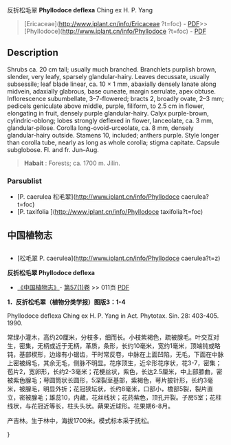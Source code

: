 反折松毛翠 **Phyllodoce deflexa** Ching ex H. P. Yang

> [Ericaceae](http://www.iplant.cn/info/Ericaceae ?t=foc) - [PDF](http://iplant.cn/foc/pdf/Ericaceae.pdf)>>[Phyllodoce](http://www.iplant.cn/info/Phyllodoce ?t=foc) - [PDF](http://www.iplant.cn/foc/pdf/Phyllodoce.pdf)

## Description

Shrubs ca. 20 cm tall; usually much branched. Branchlets purplish brown, slender, very leafy, sparsely glandular-hairy. Leaves decussate, usually subsessile; leaf blade linear, ca. 10 × 1 mm, abaxially densely lanate along midvein, adaxially glabrous, base cuneate, margin serrulate, apex obtuse. Inflorescence subumbellate, 3–7-flowered; bracts 2, broadly ovate, 2–3 mm; pedicels geniculate above middle, purple, filiform, to 2.5 cm in flower, elongating in fruit, densely purple glandular-hairy. Calyx purple-brown, cylindric-oblong; lobes strongly deflexed in flower, lanceolate, ca. 3 mm, glandular-pilose. Corolla long-ovoid-urceolate, ca. 8 mm, densely glandular-hairy outside. Stamens 10, included; anthers purple. Style longer than corolla tube, nearly as long as whole corolla; stigma capitate. Capsule subglobose. Fl. and fr. Jun–Aug.

> **Habait** : 
> Forests; ca. 1700 m. Jilin.

### Parsublist

* [P.  caerulea  松毛翠](http://www.iplant.cn/info/Phyllodoce caerulea?t=foc)
* [P.  taxifolia  ](http://www.iplant.cn/info/Phyllodoce taxifolia?t=foc)

## 中国植物志

## 
* [松毛翠  P.  caerulea](http://www.iplant.cn/info/Phyllodoce caerulea?t=z)

**反折松毛翠 Phyllodoce deflexa**

* [《中国植物志》](http://www.iplant.cn/frps)- [第57(1)卷](http://www.iplant.cn/frps/vol/57(1)) >> 011页 [PDF](http://www.iplant.cn/frps/pdf/57(1)/011.PDF)

**1．反折松毛翠（植物分类学报）图版3：1-4**

Phyllodoce deflexa Ching ex H. P. Yang in Act. Phytotax. Sin. 28: 403-405. 1990.

常绿小灌木，高约20厘米，分枝多，细而长。小枝紫褐色，疏被腺毛。叶交互对生，密集，无柄或近于无柄，革质，条形，长约10毫米，宽约1毫米，顶端钝或略钝，基部楔形，边缘有小锯齿，干时常反卷，中脉在上面凹陷，无毛，下面在中脉上密被绵毛，其余无毛，侧脉不明显。花序顶生，近伞形花序状，花3-7，密集；苞片2，宽卵形，长约2-3毫米；花梗丝状，紫色，长达2.5厘米，中上部膝曲，密被紫色腺毛；萼圆筒状长圆形，5深裂至基部，紫褐色，萼片披针形，长约3毫米，被腺毛，明显外折；花冠狭坛状，长约8毫米，口部小，檐部5裂，裂片直立，密被腺毛；雄蕊10，内藏，花丝线状；花药紫色，顶孔开裂。子房5室；花柱线状，与花冠近等长，柱头头状。蒴果近球形。花果期6-8月。

产吉林。生于林中，海拔1700米。模式标本采于抚松。

}